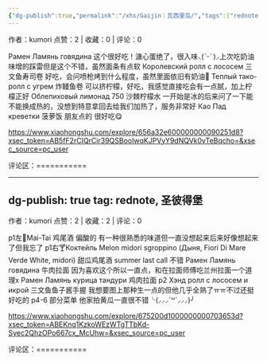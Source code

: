 ```yaml
---
{"dg-publish":true,"permalink":"/xhs/Gaijin｜瓦西里岛/","tags":["rednote"]}
---
```


作者：kumori
点赞：2   |   收藏：0   |   评论：0

Рамен Ламянь говядина 这个很好吃！溏心蛋绝了，很入味⸜(*ˊᵕˋ* )⸝‬上次吃奶油味增的踩雷但是这个不错，虽然面条有点软
Королевский ролл с лососем 三文鱼寿司卷 好吃，会问喷枪烤到什么程度，虽然里面依旧有奶油🤣
Теплый тако-ролл с угрем 炸鳗鱼卷 可以挤柠檬，好吃，我感觉直接吃会有一点腻，加上柠檬正好
Облепиховый лимонад 750 沙棘柠檬水 一开始是冰的后来问了一下能不能换成热的，没想到特意拿回去给我们加热了，服务非常好
Као Пад креветки 菠萝饭 朋友点的 很好吃😋

https://www.xiaohongshu.com/explore/656a32e600000000090251d8?xsec_token=AB5fF2rCIQrCir39QSBooIwqKJPVyY9dNQVk0vTeBqcho=&xsec_source=pc_user

评论区：===========


---
dg-publish: true
tag: rednote, 圣彼得堡
---
作者：kumori
点赞：2   |   收藏：2   |   评论：0

p1左🍹Mai-Tai 鸡尾酒 偏酸的 有一种很熟悉的味道但一直没想起来后来好像想起来了但我忘了
p1右🍸Коктейль Melon midori sgroppino (Дыня, Fiori Di Mare Verde White, midori) 甜瓜鸡尾酒 summer last call 不错
Рамен Ламянь говядина 牛肉拉面 因为喜欢这个所以一直点，和在拉面师傅吃兰州拉面一个道理x
Рамен Ламянь курица тандури 鸡肉拉面
p2 Хэнд ролл с лососем и икрой 三文鱼鱼子酱手握 我想要图上那种生一点的但他几乎全熟了ㅠㅠ不过还挺好吃的
p4-6 部分菜单
他家拍黄瓜一直很不错╰(⸝⸝⸝´꒳`⸝⸝⸝)╯

https://www.xiaohongshu.com/explore/675200d1000000000703653d?xsec_token=ABEKnq1KzkoWEzWTgTTbKd-Syec2QhzOPo667cx_McUhw=&xsec_source=pc_user

评论区：===========

